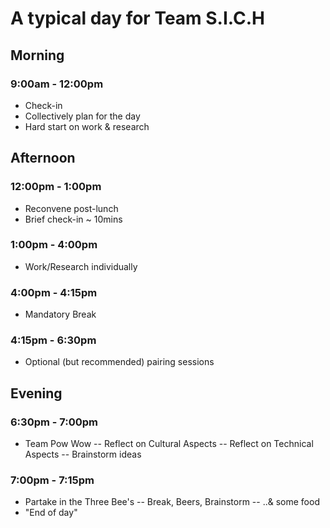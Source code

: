 # A typical day for Team S.I.C.H


## Morning

### 9:00am - 12:00pm
- Check-in
- Collectively plan for the day
- Hard start on work & research
	

## Afternoon

### 12:00pm - 1:00pm
- Reconvene post-lunch
- Brief check-in ~ 10mins

### 1:00pm  - 4:00pm 
- Work/Research individually

### 4:00pm  - 4:15pm
- Mandatory Break

### 4:15pm  - 6:30pm 
- Optional (but recommended) pairing sessions

## Evening 

### 6:30pm  - 7:00pm
- Team Pow Wow
-- Reflect on Cultural Aspects 
-- Reflect on Technical Aspects
-- Brainstorm ideas

### 7:00pm  - 7:15pm 
- Partake in the Three Bee's
-- Break, Beers, Brainstorm
-- ..& some food
- "End of day"